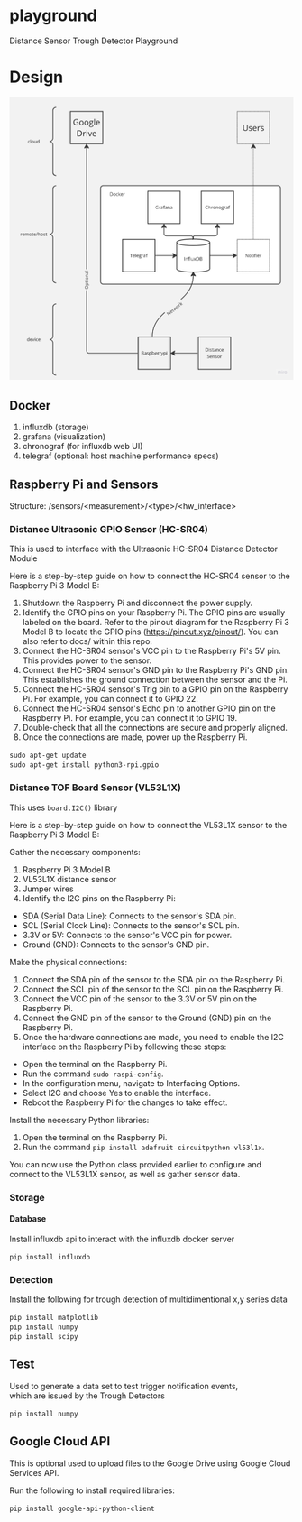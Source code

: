 # playground

Distance Sensor Trough Detector Playground 

# Design
![Design](docs/design_diagram.jpg)

## Docker

1. influxdb (storage)
2. grafana (visualization)
3. chronograf (for influxdb web UI)
4. telegraf (optional: host machine performance specs)

## Raspberry Pi and Sensors

Structure: /sensors/\<measurement\>/\<type\>/\<hw_interface\>

### Distance Ultrasonic GPIO Sensor (HC-SR04)

This is used to interface with the Ultrasonic HC-SR04 Distance Detector Module

Here is a step-by-step guide on how to connect the HC-SR04 sensor to the Raspberry Pi 3 Model B:
1. Shutdown the Raspberry Pi and disconnect the power supply.
2. Identify the GPIO pins on your Raspberry Pi. The GPIO pins are usually labeled on the board. Refer to the pinout diagram for the Raspberry Pi 3 Model B to locate the GPIO pins (https://pinout.xyz/pinout/). You can also refer to docs/ within this repo.
3. Connect the HC-SR04 sensor's VCC pin to the Raspberry Pi's 5V pin. This provides power to the sensor.
4. Connect the HC-SR04 sensor's GND pin to the Raspberry Pi's GND pin. This establishes the ground connection between the sensor and the Pi.
5. Connect the HC-SR04 sensor's Trig pin to a GPIO pin on the Raspberry Pi. For example, you can connect it to GPIO 22.
6. Connect the HC-SR04 sensor's Echo pin to another GPIO pin on the Raspberry Pi. For example, you can connect it to GPIO 19.
7. Double-check that all the connections are secure and properly aligned.
8. Once the connections are made, power up the Raspberry Pi.

`sudo apt-get update`\
`sudo apt-get install python3-rpi.gpio`

### Distance TOF Board Sensor (VL53L1X)

This uses `board.I2C()` library

Here is a step-by-step guide on how to connect the VL53L1X sensor to the Raspberry Pi 3 Model B:

Gather the necessary components:
1. Raspberry Pi 3 Model B
2. VL53L1X distance sensor
3. Jumper wires
4. Identify the I2C pins on the Raspberry Pi:
- SDA (Serial Data Line): Connects to the sensor's SDA pin.
- SCL (Serial Clock Line): Connects to the sensor's SCL pin.
- 3.3V or 5V: Connects to the sensor's VCC pin for power.
- Ground (GND): Connects to the sensor's GND pin.

Make the physical connections:
1. Connect the SDA pin of the sensor to the SDA pin on the Raspberry Pi.
2. Connect the SCL pin of the sensor to the SCL pin on the Raspberry Pi.
3. Connect the VCC pin of the sensor to the 3.3V or 5V pin on the Raspberry Pi.
4. Connect the GND pin of the sensor to the Ground (GND) pin on the Raspberry Pi.
5. Once the hardware connections are made, you need to enable the I2C interface on the Raspberry Pi by following these steps:

- Open the terminal on the Raspberry Pi.
- Run the command `sudo raspi-config`.
- In the configuration menu, navigate to Interfacing Options.
- Select I2C and choose Yes to enable the interface.
- Reboot the Raspberry Pi for the changes to take effect.

Install the necessary Python libraries:
1. Open the terminal on the Raspberry Pi.
2. Run the command `pip install adafruit-circuitpython-vl53l1x`.

You can now use the Python class provided earlier to configure and connect to the VL53L1X sensor, as well as gather sensor data.

### Storage

#### Database

Install influxdb api to interact with the influxdb docker server

`pip install influxdb`

### Detection

Install the following for trough detection of multidimentional x,y series data

`pip install matplotlib`\
`pip install numpy`\
`pip install scipy`

## Test

Used to generate a data set to test trigger notification events,\
which are issued by the Trough Detectors

`pip install numpy`

## Google Cloud API

This is optional used to upload files to the Google Drive using Google Cloud Services API.

Run the following to install required libraries:

`pip install google-api-python-client`
